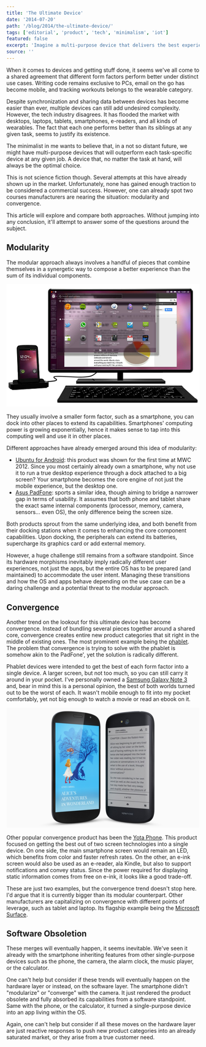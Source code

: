```yaml
---
title: 'The Ultimate Device'
date: '2014-07-20'
path: '/blog/2014/the-ultimate-device/'
tags: ['editorial', 'product', 'tech', 'minimalism', 'iot']
featured: false
excerpt: 'Imagine a multi-purpose device that delivers the best experience at any given situation. This article examines the current market trends hunting for the ultimate device, the one that will rule them all.'
source: ''
---
```


When it comes to devices and getting stuff done, it seems we've all come to a shared agreement that different form factors perform better under distinct use cases. Writing code remains exclusive to PCs, email on the go has become mobile, and tracking workouts belongs to the wearable category.

Despite synchronization and sharing data between devices has become easier than ever, multiple devices can still add undesired complexity. However, the tech industry disagrees. It has flooded the market with desktops, laptops, tablets, smartphones, e-readers, and all kinds of wearables. The fact that each one performs better than its siblings at any given task, seems to justify its existence.

The minimalist in me wants to believe that, in a not so distant future, we might have multi-purpose devices that will outperform each task-specific device at any given job. A device that, no matter the task at hand, will always be the optimal choice.

This is not science fiction though. Several attempts at this have already shown up in the market. Unfortunately, none has gained enough traction to be considered a commercial success. However, one can already spot two courses manufacturers are nearing the situation: modularity and convergence.

This article will explore and compare both approaches. Without jumping into any conclusion, it'll attempt to answer some of the questions around the subject.

## Modularity

The modular approach always involves a handful of pieces that combine themselves in a synergetic way to compose a better experience than the sum of its individual components.

![Ubuntu for Android](../images/ubuntu-for-android.jpg 'Ubuntu for Android')

They usually involve a smaller form factor, such as a smartphone, you can dock into other places to extend its capabilities. Smartphones' computing power is growing exponentially, hence it makes sense to tap into this computing well and use it in other places.

Different approaches have already emerged around this idea of modularity:

- [Ubuntu for Android](https://en.wikipedia.org/wiki/Ubuntu_for_Android): this product was shown for the first time at MWC 2012. Since you most certainly already own a smartphone, why not use it to run a true desktop experience through a dock attached to a big screen? Your smartphone becomes the core engine of not just the mobile experience, but the desktop one.
- [Asus PadFone](https://en.wikipedia.org/wiki/Asus_PadFone): sports a similar idea, though aiming to bridge a narrower gap in terms of usability. It assumes that both phone and tablet share the exact same internal components (processor, memory, camera, sensors... even OS), the only difference being the screen size.

Both products sprout from the same underlying idea, and both benefit from their docking stations when it comes to enhancing the core component capabilities. Upon docking, the peripherals can extend its batteries, supercharge its graphics card or add external memory.

However, a huge challenge still remains from a software standpoint. Since its hardware morphisms inevitably imply radically different user experiences, not just the apps, but the entire OS has to be prepared (and maintained) to accommodate the user intent. Managing these transitions and how the OS and apps behave depending on the use case can be a daring challenge and a potential threat to the modular approach.

## Convergence

Another trend on the lookout for this ultimate device has become convergence. Instead of bundling several pieces together around a shared core, convergence creates entire new product categories that sit right in the middle of existing ones. The most prominent example being the [phablet](https://en.wikipedia.org/wiki/Phablet). The problem that convergence is trying to solve with the phablet is somehow akin to the PadFone', yet the solution is radically different.

Phablet devices were intended to get the best of each form factor into a single device. A larger screen, but not too much, so you can still carry it around in your pocket. I've personally owned a [Samsung Galaxy Note 3](https://en.wikipedia.org/wiki/Samsung_Galaxy_Note_3) and, bear in mind this is a personal opinion, the best of both worlds turned out to be the worst of each. It wasn't mobile enough to fit into my pocket comfortably, yet not big enough to watch a movie or read an ebook on it.

![Yota Phone](../images/yota-phone.jpg 'Yota Phone')

Other popular convergence product has been the [Yota Phone](https://en.wikipedia.org/wiki/Yota). This product focused on getting the best out of two screen technologies into a single device. On one side, the main smartphone screen would remain an LED, which benefits from color and faster refresh rates. On the other, an e-ink screen would also be used as an e-reader, ala Kindle, but also to support notifications and convey status. Since the power required for displaying static information comes from free on e-ink, it looks like a good trade-off.

These are just two examples, but the convergence trend doesn't stop here. I'd argue that it is currently bigger than its modular counterpart. Other manufacturers are capitalizing on convergence with different points of leverage, such as tablet and laptop. Its flagship example being the [Microsoft Surface](<https://en.wikipedia.org/wiki/Surface_(2012_tablet)>).

## Software Obsoletion

These merges will eventually happen, it seems inevitable. We've seen it already with the smartphone inheriting features from other single-purpose devices such as the phone, the camera, the alarm clock, the music player, or the calculator.

One can't help but consider if these trends will eventually happen on the hardware layer or instead, on the software layer. The smartphone didn't "modularize" or "converge" with the camera. It just rendered the product obsolete and fully absorbed its capabilities from a software standpoint. Same with the phone, or the calculator, it turned a single-purpose device into an app living within the OS.

Again, one can't help but consider if all these moves on the hardware layer are just reactive responses to push new product categories into an already saturated market, or they arise from a true customer need.
